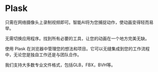 # Plask

只需在网络摄像头上录制视频即可。智能AI将为您捕捉动作，使动画变得轻而易举。

无需切换应用程序。找到所有必要的工具，让您的动画在一个地方完美无缺。

使用 Plask 在浏览器中管理您的想法和项目。它可以无缝集成到您的工作流程中，无论您是独自工作还是与团队合作。

我们支持大多数专业文件格式，包括GLB，FBX，BVH等。
